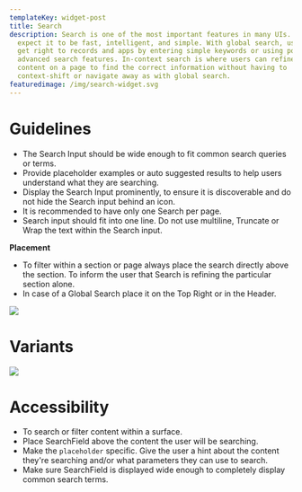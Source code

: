 ```yaml
---
templateKey: widget-post
title: Search
description: Search is one of the most important features in many UIs. Users
  expect it to be fast, intelligent, and simple. With global search, users can
  get right to records and apps by entering simple keywords or using powerful
  advanced search features. In-context search is where users can refine the
  content on a page to find the correct information without having to
  context-shift or navigate away as with global search.
featuredimage: /img/search-widget.svg
---
```

# **Guidelines**

* The Search Input should be wide enough to fit common search queries or terms.
* Provide placeholder examples or auto suggested results to help users understand what they are searching.
* Display the Search Input prominently, to ensure it is discoverable and do not hide the Search input behind an icon.
* It is recommended to have only one Search per page.
* Search input should fit into one line. Do not use multiline, Truncate or Wrap the text within the Search input.

**Placement**

* To filter within a section or page always place the search directly above the section. To inform the user that Search is refining the particular section alone.
* In case of a Global Search place it on the Top Right or in the Header.

![](/img/search-white-theme.png)

# **Variants**

![](/img/global-search.png)

# **Accessibility**

* To search or filter content within a surface.
* Place SearchField above the content the user will be searching.
* Make the ``placeholder`` specific. Give the user a hint about the content they're searching and/or what parameters they can use to search.
* Make sure SearchField is displayed wide enough to completely display common search terms.
